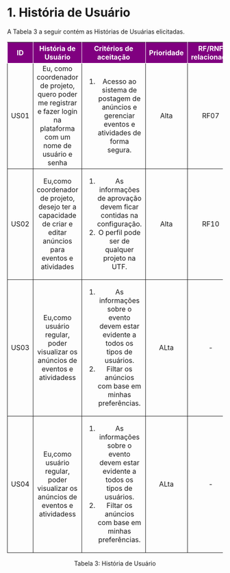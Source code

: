 # 1. História de Usuário

A Tabela 3 a seguir contém as Histórias de Usuárias elicitadas. 

<table>
    <thead>
        <tr style="background-color: purple; color: white" >
            <th style="border-style:solid;border-width:1px;text-align:center">ID</th>
            <th style="border-style:solid;border-width:1px;text-align:center">História de Usuário</th>
            <th style="border-style:solid;border-width:1px;text-align:center">Critérios de aceitação</th>
            <th style="border-style:solid;border-width:1px;text-align:center">Prioridade</th>
            <th style="border-style:solid;border-width:1px;text-align:center">RF/RNF relacionado</th>
        </tr>
    </thead>
    <tbody>
        <tr>
            <span id="ustory-01"></span>
            <td style="border-style:solid;border-width:1px;text-align:center;vertical-align:middle" rowspan="1">US01</td>
            <td style="border-style:solid;border-width:1px;text-align:center;vertical-align:middle" rowspan="1">Eu, como coordenador de projeto, quero poder me registrar e fazer login na plataforma com um nome de usuário e senha </td>
            <td style="border-style:solid;border-width:1px;text-align:center;vertical-align:middle" rowspan="1"><ol><li> Acesso ao sistema de postagem de anúncios e gerenciar eventos e atividades de forma segura. 
            <td style="border-style:solid;border-width:1px;text-align:center;vertical-align:middle">Alta</td>
            <td style="border-style:solid;border-width:1px;text-align:center;vertical-align:middle">RF07</td>
        </tr>
        <tr>
            <span id="ustory-01"></span>
            <td style="border-style:solid;border-width:1px;text-align:center;vertical-align:middle" rowspan="1">US02</td>
            <td style="border-style:solid;border-width:1px;text-align:center;vertical-align:middle" rowspan="1">Eu,como coordenador de projeto, desejo ter a capacidade de criar e editar anúncios para eventos e atividades</td>
            <td style="border-style:solid;border-width:1px;text-align:center;vertical-align:middle" rowspan="1"><ol><li>As informações de aprovação devem ficar contidas na configuração.</li><li> O perfil pode ser de qualquer projeto na UTF.</li></ol></td>
            <td style="border-style:solid;border-width:1px;text-align:center;vertical-align:middle">Alta</td>
            <td style="border-style:solid;border-width:1px;text-align:center;vertical-align:middle">RF10</td>
        </tr>
        <tr>
            <span id="ustory-01"></span>
            <td style="border-style:solid;border-width:1px;text-align:center;vertical-align:middle" rowspan="1">US03</td>
            <td style="border-style:solid;border-width:1px;text-align:center;vertical-align:middle" rowspan="1">Eu,como usuário regular, poder visualizar os anúncios de eventos e atividadess</td>
            <td style="border-style:solid;border-width:1px;text-align:center;vertical-align:middle" rowspan="1"><ol><li>As informações sobre o evento devem estar evidente a todos os tipos de usuários.</li><li> Filtar os anúncios com base em minhas preferências.</li></ol></td>
            <td style="border-style:solid;border-width:1px;text-align:center;vertical-align:middle">ALta</td>
            <td style="border-style:solid;border-width:1px;text-align:center;vertical-align:middle">-</td>
        </tr>
                 <tr>
            <span id="ustory-01"></span>
            <td style="border-style:solid;border-width:1px;text-align:center;vertical-align:middle" rowspan="1">US04</td>
            <td style="border-style:solid;border-width:1px;text-align:center;vertical-align:middle" rowspan="1">Eu,como usuário regular, poder visualizar os anúncios de eventos e atividadess</td>
            <td style="border-style:solid;border-width:1px;text-align:center;vertical-align:middle" rowspan="1"><ol><li>As informações sobre o evento devem estar evidente a todos os tipos de usuários.</li><li> Filtar os anúncios com base em minhas preferências.</li></ol></td>
            <td style="border-style:solid;border-width:1px;text-align:center;vertical-align:middle">ALta</td>
            <td style="border-style:solid;border-width:1px;text-align:center;vertical-align:middle">-</td>
        </tr>
</table>

<div style="text-align: center">
<p>Tabela 3: História de Usuário</p>
</div>
